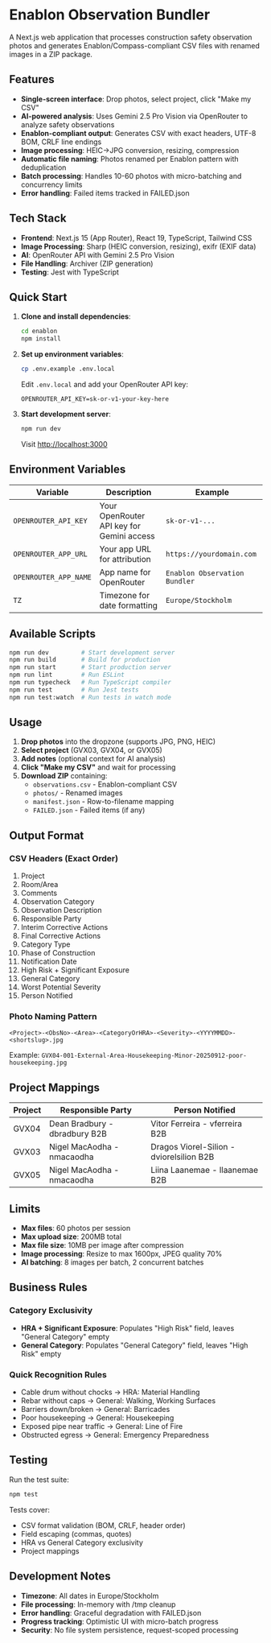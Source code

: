 # Enablon Observation Bundler

A Next.js web application that processes construction safety observation photos and generates Enablon/Compass-compliant CSV files with renamed images in a ZIP package.

## Features

- **Single-screen interface**: Drop photos, select project, click "Make my CSV"
- **AI-powered analysis**: Uses Gemini 2.5 Pro Vision via OpenRouter to analyze safety observations
- **Enablon-compliant output**: Generates CSV with exact headers, UTF-8 BOM, CRLF line endings
- **Image processing**: HEIC→JPG conversion, resizing, compression
- **Automatic file naming**: Photos renamed per Enablon pattern with deduplication
- **Batch processing**: Handles 10-60 photos with micro-batching and concurrency limits
- **Error handling**: Failed items tracked in FAILED.json

## Tech Stack

- **Frontend**: Next.js 15 (App Router), React 19, TypeScript, Tailwind CSS
- **Image Processing**: Sharp (HEIC conversion, resizing), exifr (EXIF data)
- **AI**: OpenRouter API with Gemini 2.5 Pro Vision
- **File Handling**: Archiver (ZIP generation)
- **Testing**: Jest with TypeScript

## Quick Start

1. **Clone and install dependencies**:
   ```bash
   cd enablon
   npm install
   ```

2. **Set up environment variables**:
   ```bash
   cp .env.example .env.local
   ```
   
   Edit `.env.local` and add your OpenRouter API key:
   ```
   OPENROUTER_API_KEY=sk-or-v1-your-key-here
   ```

3. **Start development server**:
   ```bash
   npm run dev
   ```
   
   Visit [http://localhost:3000](http://localhost:3000)

## Environment Variables

| Variable | Description | Example |
|----------|-------------|---------|
| `OPENROUTER_API_KEY` | Your OpenRouter API key for Gemini access | `sk-or-v1-...` |
| `OPENROUTER_APP_URL` | Your app URL for attribution | `https://yourdomain.com` |
| `OPENROUTER_APP_NAME` | App name for OpenRouter | `Enablon Observation Bundler` |
| `TZ` | Timezone for date formatting | `Europe/Stockholm` |

## Available Scripts

```bash
npm run dev         # Start development server
npm run build       # Build for production
npm run start       # Start production server
npm run lint        # Run ESLint
npm run typecheck   # Run TypeScript compiler
npm run test        # Run Jest tests
npm run test:watch  # Run tests in watch mode
```

## Usage

1. **Drop photos** into the dropzone (supports JPG, PNG, HEIC)
2. **Select project** (GVX03, GVX04, or GVX05)
3. **Add notes** (optional context for AI analysis)
4. **Click "Make my CSV"** and wait for processing
5. **Download ZIP** containing:
   - `observations.csv` - Enablon-compliant CSV
   - `photos/` - Renamed images
   - `manifest.json` - Row-to-filename mapping
   - `FAILED.json` - Failed items (if any)

## Output Format

### CSV Headers (Exact Order)
1. Project
2. Room/Area  
3. Comments
4. Observation Category
5. Observation Description
6. Responsible Party
7. Interim Corrective Actions
8. Final Corrective Actions
9. Category Type
10. Phase of Construction
11. Notification Date
12. High Risk + Significant Exposure
13. General Category
14. Worst Potential Severity
15. Person Notified

### Photo Naming Pattern
```
<Project>-<ObsNo>-<Area>-<CategoryOrHRA>-<Severity>-<YYYYMMDD>-<shortslug>.jpg
```

Example: `GVX04-001-External-Area-Housekeeping-Minor-20250912-poor-housekeeping.jpg`

## Project Mappings

| Project | Responsible Party | Person Notified |
|---------|------------------|----------------|
| GVX04 | Dean Bradbury - dbradbury B2B | Vitor Ferreira - vferreira B2B |
| GVX03 | Nigel MacAodha - nmacaodha | Dragos Viorel-Silion - dviorelsilion B2B |
| GVX05 | Nigel MacAodha - nmacaodha | Liina Laanemae - llaanemae B2B |

## Limits

- **Max files**: 60 photos per session
- **Max upload size**: 200MB total
- **Max file size**: 10MB per image after compression
- **Image processing**: Resize to max 1600px, JPEG quality 70%
- **AI batching**: 8 images per batch, 2 concurrent batches

## Business Rules

### Category Exclusivity
- **HRA + Significant Exposure**: Populates "High Risk" field, leaves "General Category" empty
- **General Category**: Populates "General Category" field, leaves "High Risk" empty

### Quick Recognition Rules
- Cable drum without chocks → HRA: Material Handling
- Rebar without caps → General: Walking, Working Surfaces
- Barriers down/broken → General: Barricades
- Poor housekeeping → General: Housekeeping
- Exposed pipe near traffic → General: Line of Fire
- Obstructed egress → General: Emergency Preparedness

## Testing

Run the test suite:
```bash
npm test
```

Tests cover:
- CSV format validation (BOM, CRLF, header order)
- Field escaping (commas, quotes)
- HRA vs General Category exclusivity
- Project mappings

## Development Notes

- **Timezone**: All dates in Europe/Stockholm
- **File processing**: In-memory with /tmp cleanup
- **Error handling**: Graceful degradation with FAILED.json
- **Progress tracking**: Optimistic UI with micro-batch progress
- **Security**: No file system persistence, request-scoped processing